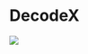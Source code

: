 # DecodeX

<img src="![output](https://github.com/user-attachments/assets/56a37dd9-fb1b-4ba0-85cf-2efce34cebf5)"/>
